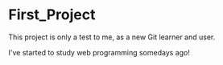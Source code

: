 # First_Project
This project is only a test to me, as a new Git learner and user.

I've started to study web programming somedays ago!
